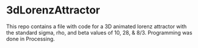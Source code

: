 # 3dLorenzAttractor

This repo contains a file with code for a 3D animated lorenz attractor with the standard sigma, rho, and beta values of 10, 28, & 8/3. Programming was done in Processing.
